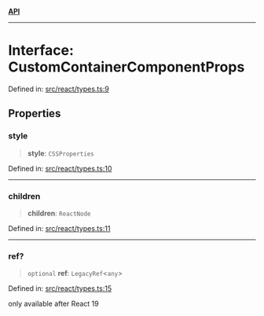 [**API**](../../API.md)

***

# Interface: CustomContainerComponentProps

Defined in: [src/react/types.ts:9](https://github.com/inokawa/virtua/blob/b9c4491d8dae78e5f58fc42b558b3af89abe1188/src/react/types.ts#L9)

## Properties

### style

> **style**: `CSSProperties`

Defined in: [src/react/types.ts:10](https://github.com/inokawa/virtua/blob/b9c4491d8dae78e5f58fc42b558b3af89abe1188/src/react/types.ts#L10)

***

### children

> **children**: `ReactNode`

Defined in: [src/react/types.ts:11](https://github.com/inokawa/virtua/blob/b9c4491d8dae78e5f58fc42b558b3af89abe1188/src/react/types.ts#L11)

***

### ref?

> `optional` **ref**: `LegacyRef`\<`any`\>

Defined in: [src/react/types.ts:15](https://github.com/inokawa/virtua/blob/b9c4491d8dae78e5f58fc42b558b3af89abe1188/src/react/types.ts#L15)

only available after React 19

